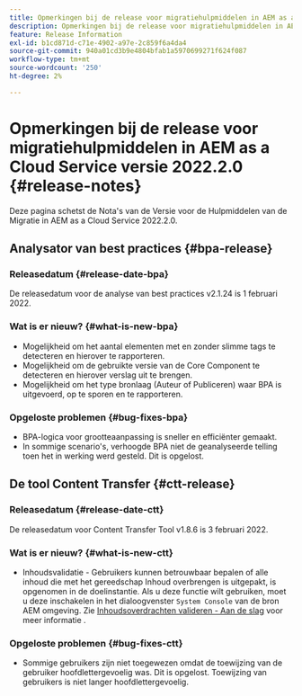 ```yaml
---
title: Opmerkingen bij de release voor migratiehulpmiddelen in AEM as a Cloud Service versie 2022.2.0
description: Opmerkingen bij de release voor migratiehulpmiddelen in AEM as a Cloud Service versie 2022.2.0
feature: Release Information
exl-id: b1cd871d-c71e-4902-a97e-2c859f6a4da4
source-git-commit: 940a01cd3b9e4804bfab1a5970699271f624f087
workflow-type: tm+mt
source-wordcount: '250'
ht-degree: 2%

---
```


# Opmerkingen bij de release voor migratiehulpmiddelen in AEM as a Cloud Service versie 2022.2.0 {#release-notes}

Deze pagina schetst de Nota&#39;s van de Versie voor de Hulpmiddelen van de Migratie in AEM as a Cloud Service 2022.2.0.

## Analysator van best practices {#bpa-release}

### Releasedatum {#release-date-bpa}

De releasedatum voor de analyse van best practices v2.1.24 is 1 februari 2022.

### Wat is er nieuw? {#what-is-new-bpa}

* Mogelijkheid om het aantal elementen met en zonder slimme tags te detecteren en hierover te rapporteren.
* Mogelijkheid om de gebruikte versie van de Core Component te detecteren en hierover verslag uit te brengen.
* Mogelijkheid om het type bronlaag (Auteur of Publiceren) waar BPA is uitgevoerd, op te sporen en te rapporteren.

### Opgeloste problemen {#bug-fixes-bpa}

* BPA-logica voor grootteaanpassing is sneller en efficiënter gemaakt.
* In sommige scenario&#39;s, verhoogde BPA niet de geanalyseerde telling toen het in werking werd gesteld. Dit is opgelost.

## De tool Content Transfer {#ctt-release}

### Releasedatum {#release-date-ctt}

De releasedatum voor Content Transfer Tool v1.8.6 is 3 februari 2022.

### Wat is er nieuw? {#what-is-new-ctt}

* Inhoudsvalidatie - Gebruikers kunnen betrouwbaar bepalen of alle inhoud die met het gereedschap Inhoud overbrengen is uitgepakt, is opgenomen in de doelinstantie. Als u deze functie wilt gebruiken, moet u deze inschakelen in het dialoogvenster `System Console` van de bron AEM omgeving. Zie [Inhoudsoverdrachten valideren - Aan de slag](https://experienceleague.adobe.com/docs/experience-manager-cloud-service/content/migration-journey/cloud-migration/content-transfer-tool/validating-content-transfers.html?lang=en#getting-started) voor meer informatie .

### Opgeloste problemen {#bug-fixes-ctt}

* Sommige gebruikers zijn niet toegewezen omdat de toewijzing van de gebruiker hoofdlettergevoelig was. Dit is opgelost. Toewijzing van gebruikers is niet langer hoofdlettergevoelig.
